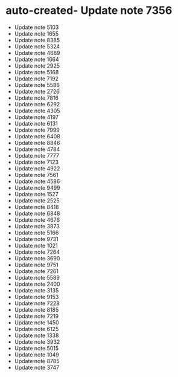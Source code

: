 # auto-created- Update note 7356
- Update note 5103
- Update note 1655
- Update note 8385
- Update note 5324
- Update note 4689
- Update note 1664
- Update note 2925
- Update note 5168
- Update note 7192
- Update note 5586
- Update note 2726
- Update note 7816
- Update note 6292
- Update note 4305
- Update note 4197
- Update note 6131
- Update note 7999
- Update note 6408
- Update note 8846
- Update note 4784
- Update note 7777
- Update note 7123
- Update note 4922
- Update note 7561
- Update note 4586
- Update note 9499
- Update note 1527
- Update note 2525
- Update note 8418
- Update note 6848
- Update note 4676
- Update note 3873
- Update note 5166
- Update note 9731
- Update note 1021
- Update note 7264
- Update note 3690
- Update note 9751
- Update note 7261
- Update note 5589
- Update note 2400
- Update note 3135
- Update note 9153
- Update note 7228
- Update note 8185
- Update note 7219
- Update note 1450
- Update note 6125
- Update note 1338
- Update note 3932
- Update note 5015
- Update note 1049
- Update note 8785
- Update note 3747
